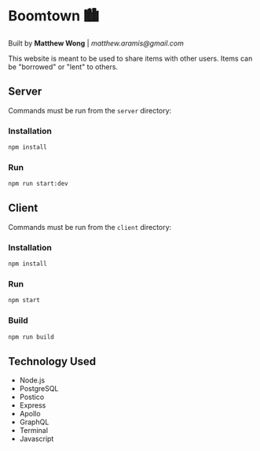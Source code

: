 # Boomtown 🏙

Built by **Matthew Wong** | _matthew.aramis@gmail.com_

This website is meant to be used to share items with other users. Items can be "borrowed" or "lent" to others.

## Server

Commands must be run from the `server` directory:

### Installation

```bash
npm install
```

### Run

```bash
npm run start:dev
```

## Client

Commands must be run from the `client` directory:

### Installation

```bash
npm install
```

### Run

```bash
npm start
```

### Build

```bash
npm run build
```

## Technology Used

- Node.js
- PostgreSQL
- Postico
- Express
- Apollo
- GraphQL
- Terminal
- Javascript

